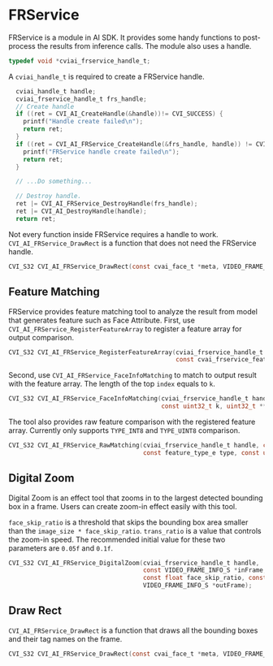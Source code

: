 # FRService

FRService is a module in AI SDK. It provides some handy functions to post-process the results from inference calls. The module also uses a handle.

```c
typedef void *cviai_frservice_handle_t;
```

A ``cviai_handle_t`` is required to create a FRService handle.

```c
  cviai_handle_t handle;
  cviai_frservice_handle_t frs_handle;
  // Create handle
  if ((ret = CVI_AI_CreateHandle(&handle))!= CVI_SUCCESS) {
    printf("Handle create failed\n");
    return ret;
  }
  if ((ret = CVI_AI_FRService_CreateHandle(&frs_handle, handle)) != CVI_SUCCESS) {
    printf("FRService handle create failed\n");
    return ret;
  }

  // ...Do something...

  // Destroy handle.
  ret |= CVI_AI_FRService_DestroyHandle(frs_handle);
  ret |= CVI_AI_DestroyHandle(handle);
  return ret;
```

Not every function inside FRService requires a handle to work. ``CVI_AI_FRService_DrawRect`` is a function that does not need the FRService handle.

```c
CVI_S32 CVI_AI_FRService_DrawRect(const cvai_face_t *meta, VIDEO_FRAME_INFO_S *frame);
```

## Feature Matching

FRService provides feature matching tool to analyze the result from model that generates feature such as Face Attribute. First, use ``CVI_AI_FRService_RegisterFeatureArray`` to register a feature array for output comparison.

```c
CVI_S32 CVI_AI_FRService_RegisterFeatureArray(cviai_frservice_handle_t handle,
                                              const cvai_frservice_feature_array_t featureArray);
```

Second, use ``CVI_AI_FRService_FaceInfoMatching`` to match to output result with the feature array. The length of the top ``index`` equals to ``k``.

```c
CVI_S32 CVI_AI_FRService_FaceInfoMatching(cviai_frservice_handle_t handle, const cvai_face_t *face,
                                          const uint32_t k, uint32_t **index);
```

The tool also provides raw feature comparison with the registered feature array. Currently only supports ``TYPE_INT8`` and ``TYPE_UINT8`` comparison.

```c
CVI_S32 CVI_AI_FRService_RawMatching(cviai_frservice_handle_t handle, const uint8_t *feature,
                                     const feature_type_e type, const uint32_t k, uint32_t **index);
```

## Digital Zoom

Digital Zoom is an effect tool that zooms in to the largest detected bounding box in a frame. Users can create zoom-in effect easily with this tool.

``face_skip_ratio`` is a threshold that skips the bounding box area smaller than the ``image_size * face_skip_ratio``. ``trans_ratio`` is a value that controls the zoom-in speed. The recommended initial value for these two parameters are ``0.05f`` and ``0.1f``.

```c
CVI_S32 CVI_AI_FRService_DigitalZoom(cviai_frservice_handle_t handle,
                                     const VIDEO_FRAME_INFO_S *inFrame, const cvai_face_t *meta,
                                     const float face_skip_ratio, const float trans_ratio,
                                     VIDEO_FRAME_INFO_S *outFrame);
```

## Draw Rect

``CVI_AI_FRService_DrawRect`` is a function that draws all the bounding boxes and their tag names on the frame.

```c
CVI_S32 CVI_AI_FRService_DrawRect(const cvai_face_t *meta, VIDEO_FRAME_INFO_S *frame);
```
